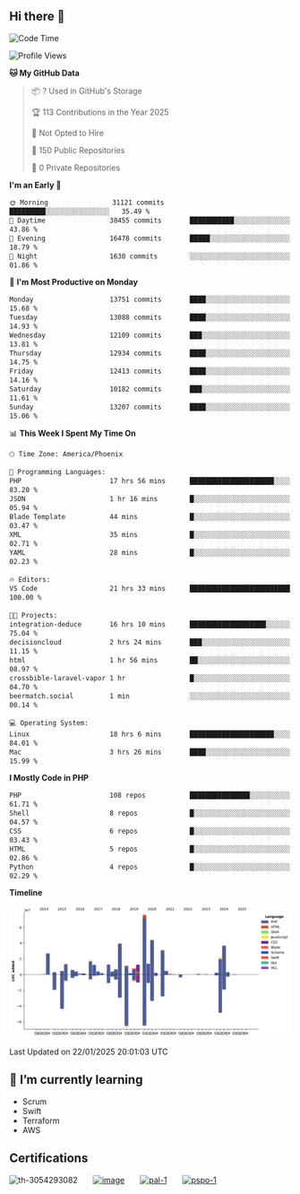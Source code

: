 ## Hi there 👋

<!--START_SECTION:waka-->
![Code Time](http://img.shields.io/badge/Code%20Time-10%2C531%20hrs%202%20mins-blue)

![Profile Views](http://img.shields.io/badge/Profile%20Views-1-blue)

**🐱 My GitHub Data** 

> 📦 ? Used in GitHub's Storage 
 > 
> 🏆 113 Contributions in the Year 2025
 > 
> 🚫 Not Opted to Hire
 > 
> 📜 150 Public Repositories 
 > 
> 🔑 0 Private Repositories 
 > 
**I'm an Early 🐤** 

```text
🌞 Morning                31121 commits       █████████░░░░░░░░░░░░░░░░   35.49 % 
🌆 Daytime                38455 commits       ███████████░░░░░░░░░░░░░░   43.86 % 
🌃 Evening                16478 commits       █████░░░░░░░░░░░░░░░░░░░░   18.79 % 
🌙 Night                  1630 commits        ░░░░░░░░░░░░░░░░░░░░░░░░░   01.86 % 
```
📅 **I'm Most Productive on Monday** 

```text
Monday                   13751 commits       ████░░░░░░░░░░░░░░░░░░░░░   15.68 % 
Tuesday                  13088 commits       ████░░░░░░░░░░░░░░░░░░░░░   14.93 % 
Wednesday                12109 commits       ███░░░░░░░░░░░░░░░░░░░░░░   13.81 % 
Thursday                 12934 commits       ████░░░░░░░░░░░░░░░░░░░░░   14.75 % 
Friday                   12413 commits       ████░░░░░░░░░░░░░░░░░░░░░   14.16 % 
Saturday                 10182 commits       ███░░░░░░░░░░░░░░░░░░░░░░   11.61 % 
Sunday                   13207 commits       ████░░░░░░░░░░░░░░░░░░░░░   15.06 % 
```


📊 **This Week I Spent My Time On** 

```text
🕑︎ Time Zone: America/Phoenix

💬 Programming Languages: 
PHP                      17 hrs 56 mins      █████████████████████░░░░   83.20 % 
JSON                     1 hr 16 mins        █░░░░░░░░░░░░░░░░░░░░░░░░   05.94 % 
Blade Template           44 mins             █░░░░░░░░░░░░░░░░░░░░░░░░   03.47 % 
XML                      35 mins             █░░░░░░░░░░░░░░░░░░░░░░░░   02.71 % 
YAML                     28 mins             █░░░░░░░░░░░░░░░░░░░░░░░░   02.23 % 

🔥 Editors: 
VS Code                  21 hrs 33 mins      █████████████████████████   100.00 % 

🐱‍💻 Projects: 
integration-deduce       16 hrs 10 mins      ███████████████████░░░░░░   75.04 % 
decisioncloud            2 hrs 24 mins       ███░░░░░░░░░░░░░░░░░░░░░░   11.15 % 
html                     1 hr 56 mins        ██░░░░░░░░░░░░░░░░░░░░░░░   08.97 % 
crossbible-laravel-vapor 1 hr                █░░░░░░░░░░░░░░░░░░░░░░░░   04.70 % 
beermatch.social         1 min               ░░░░░░░░░░░░░░░░░░░░░░░░░   00.14 % 

💻 Operating System: 
Linux                    18 hrs 6 mins       █████████████████████░░░░   84.01 % 
Mac                      3 hrs 26 mins       ████░░░░░░░░░░░░░░░░░░░░░   15.99 % 
```

**I Mostly Code in PHP** 

```text
PHP                      108 repos           ███████████████░░░░░░░░░░   61.71 % 
Shell                    8 repos             █░░░░░░░░░░░░░░░░░░░░░░░░   04.57 % 
CSS                      6 repos             █░░░░░░░░░░░░░░░░░░░░░░░░   03.43 % 
HTML                     5 repos             █░░░░░░░░░░░░░░░░░░░░░░░░   02.86 % 
Python                   4 repos             █░░░░░░░░░░░░░░░░░░░░░░░░   02.29 % 
```



**Timeline**

![Lines of Code chart](https://raw.githubusercontent.com/mikebronner/mikebronner/master/assets/bar_graph.png)


 Last Updated on 22/01/2025 20:01:03 UTC
<!--END_SECTION:waka-->

<!--
**mikebronner/mikebronner** is a ✨ _special_ ✨ repository because its `README.md` (this file) appears on your GitHub profile.

Here are some ideas to get you started:

- 🔭 I’m currently working on ...
- 🌱 I’m currently learning ...
- 👯 I’m looking to collaborate on ...
- 🤔 I’m looking for help with ...
- 💬 Ask me about ...
- 📫 How to reach me: ...
- 😄 Pronouns: ...
- ⚡ Fun fact: ...
-->

## 🌱 I’m currently learning

- Scrum
- Swift
- Terraform
- AWS

## Certifications

![th-3054293082](https://user-images.githubusercontent.com/1791050/208267034-c5006f82-ae89-41eb-9478-7106c5aba070.jpg)
&nbsp;&nbsp;&nbsp;&nbsp;&nbsp;
[![image](https://user-images.githubusercontent.com/1791050/208267032-13c8c426-f627-448d-b23e-e3dd74b6712a.png)](https://www.credly.com/users/mike-bronner)
&nbsp;&nbsp;&nbsp;&nbsp;&nbsp;
[![pal-1](https://github.com/mikebronner/mikebronner/assets/1791050/3384899a-848a-4e35-8cee-e35261b5ccce)](https://www.credly.com/users/mike-bronner)
&nbsp;&nbsp;&nbsp;&nbsp;&nbsp;
[![pspo-1](https://github.com/user-attachments/assets/7a6e28a4-7e44-4218-ba25-468d8c703864)](https://www.credly.com/users/mike-bronner)
